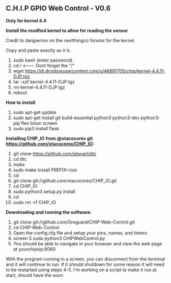 

## C.H.I.P GPIO Web Control - V0.6

**Only for kernel 4.4**

**Install the modfied kernel to allow for reading the sensor**

Credit to danjperron on the nextthingco forums for the kernel.

Copy and paste exactly as it is.

1. sudo bash (enter password)
2. cd /   <--- Dont forget the "/"
3. wget https://dl.dropboxusercontent.com/u/48891705/chip/kernel-4.4.11-DJP.tgz
4. tar -xzf kernel-4.4.11-DJP.tgz
5. rm kernel-4.4.11-DJP.tgz
6. reboot

**How to install**

1. sudo apt-get update
2. sudo apt-get install git build-essential python3 python3-dev python3-pip flex bison screen
3. sudo pip3 install flask

**Installing CHIP_IO from @xtacocorex git https://github.com/xtacocorex/CHIP_IO:**

1. git clone https://github.com/atenart/dtc
2. cd dtc
3. make
4. sudo make install PREFIX=/usr
5. cd
6. git clone git://github.com/xtacocorex/CHIP_IO.git
7. cd CHIP_IO
8. sudo python3 setup.py install
9. cd
10. sudo rm -rf CHIP_IO


**Downloading and running the software:**

1. git clone git://github.com/Groguard/CHIP-Web-Control.git
2. cd CHIP-Web-Control
3. Open the config.cfg file and setup your pins, names, and timers
4. screen
5 sudo python3 CHIPWebControl.py
6. You should be able to navigate in your browser and view the web page at yourchipsip:8080

With the program running in a screen, you can disconnect from the terminal and it will continue to run. If it should shutdown for some reason it will need to be restarted using steps 4-5. I'm working on a script to make it run at start, should have the soon.

